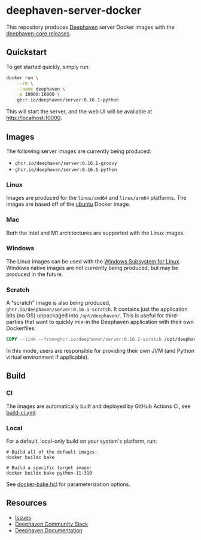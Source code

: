 # deephaven-server-docker

This repository produces [Deephaven](https://deephaven.io/) server Docker images with the [deephaven-core releases](https://github.com/deephaven/deephaven-core/releases).

## Quickstart

To get started quickly, simply run:

```bash
docker run \
    --rm \
    --name deephaven \
    -p 10000:10000 \
    ghcr.io/deephaven/server:0.16.1-python
```

This will start the server, and the web UI will be available at [http://localhost:10000](http://localhost:10000).

## Images

The following server images are currently being produced:

* `ghcr.io/deephaven/server:0.16.1-groovy`
* `ghcr.io/deephaven/server:0.16.1-python`

### Linux

Images are produced for the `linux/amd64` and `linux/arm64` platforms. The images are based off of the [ubuntu](https://hub.docker.com/_/ubuntu) Docker image.

### Mac

Both the Intel and M1 architectures are supported with the Linux images.

### Windows

The Linux images can be used with the [Windows Subsystem for Linux](https://docs.microsoft.com/en-us/windows/wsl/). Windows native images are not currently being produced, but may be produced in the future.

### Scratch

A "scratch" image is also being produced, `ghcr.io/deephaven/server:0.16.1-scratch`.
It contains just the application bits (no OS) unpackaged into `/opt/deephaven/`.
This is useful for third-parties that want to quickly mix-in the Deephaven application with their own Dockerfiles:

```Dockerfile
COPY --link --from=ghcr.io/deephaven/server:0.16.1-scratch /opt/deephaven /opt/deephaven
```

In this mode, users are responsible for providing their own JVM (and Python virtual environment if applicable).

## Build

### CI

The images are automatically built and deployed by GitHub Actions CI, see [build-ci.yml](.github/workflows/build-ci.yml).

### Local

For a default, local-only build on your system's platform, run:

```
# Build all of the default images:
docker buildx bake

# Build a specific target image:
docker buildx bake python-11-310
```

See [docker-bake.hcl](docker-bake.hcl) for parameterization options.


## Resources

* [Issues](https://github.com/deephaven/deephaven-server-docker/issues)
* [Deephaven Community Slack](https://deephaven.io/slack)
* [Deephaven Documentation](https://deephaven.io/core/docs/)

